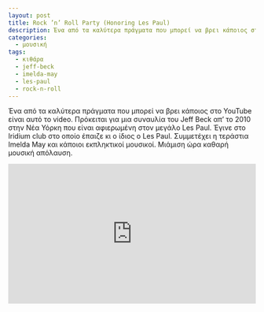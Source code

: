 ```yaml
---
layout: post
title: Rock ’n’ Roll Party (Honoring Les Paul)
description: Ένα από τα καλύτερα πράγματα που μπορεί να βρει κάποιος στο YouTube.
categories:
  - μουσική
tags: 
  - κιθάρα
  - jeff-beck
  - imelda-may
  - les-paul
  - rock-n-roll
---
```


Ένα από τα καλύτερα πράγματα που μπορεί να βρει κάποιος στο YouTube είναι αυτό το video. Πρόκειται για μια συναυλία του Jeff Beck απ’ το 2010 στην Νέα Υόρκη που είναι αφιερωμένη στον μεγάλο Les Paul. Έγινε στο  Iridium club στο οποίο έπαιζε κι ο ίδιος ο Les Paul. Συμμετέχει η τεράστια Imelda May και κάποιοι εκπληκτικοί μουσικοί. Μιάμιση ώρα καθαρή μουσική απόλαυση.

<div class="yt-video" style="position:relative;height:0;padding-bottom:56.25%"><iframe src="https://www.youtube.com/embed/2ac5Vxy0XBQ?ecver=2" width="640" height="360" frameborder="0" style="position:absolute;width:100%;height:100%;left:0" allowfullscreen></iframe></div>